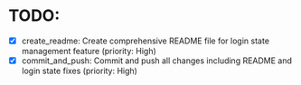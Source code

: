# TODO:

- [x] create_readme: Create comprehensive README file for login state management feature (priority: High)
- [x] commit_and_push: Commit and push all changes including README and login state fixes (priority: High)
